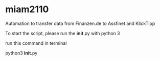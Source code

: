 # miam2110
Automation to transfer data from Finanzen.de to Assfinet and KlickTipp

To start the script, please run the __init__.py with python 3


run this command in terminal

python3 __init__.py
